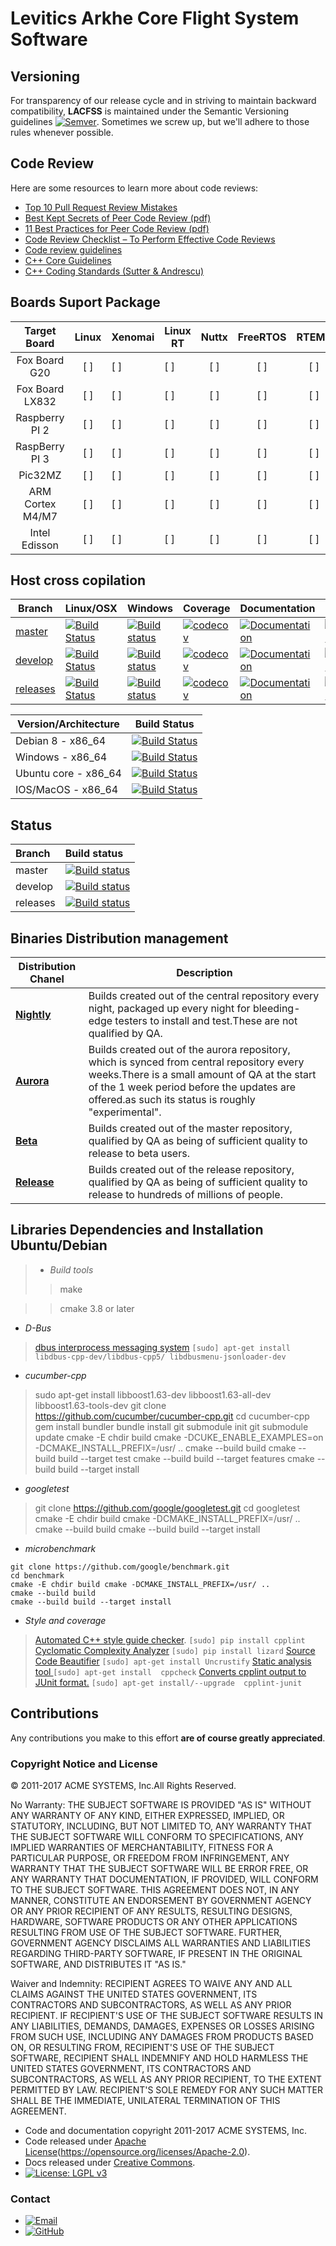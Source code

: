 # Levitics Arkhe Core Flight System Software

## Versioning

For transparency of our release cycle and in striving to maintain backward compatibility, **LACFSS** is maintained under the Semantic Versioning guidelines [![Semver](http://img.shields.io/SemVer/2.0.0.png)](http://semver.org/spec/v2.0.0.html). Sometimes we screw up, but we'll adhere to those rules whenever possible.

## Code Review
Here are some resources to learn more about
code reviews:

* <a href="https://blog.scottnonnenberg.com/top-ten-pull-request-review-mistakes/">Top 10 Pull Request Review Mistakes</a>
* <a href="https://smartbear.com/SmartBear/media/pdfs/best-kept-secrets-of-peer-code-review.pdf">Best Kept Secrets of Peer Code Review (pdf)</a>
* <a href="http://support.smartbear.com/support/media/resources/cc/11_Best_Practices_for_Peer_Code_Review.pdf">11 Best Practices for Peer Code Review (pdf)</a>
* <a href="http://www.evoketechnologies.com/blog/code-review-checklist-perform-effective-code-reviews/">Code Review Checklist – To Perform Effective Code Reviews</a>
* <a href="https://www.codeproject.com/Articles/524235/Codeplusreviewplusguidelines">Code review guidelines</a>
* <a href="https://github.com/isocpp/CppCoreGuidelines/blob/master/CppCoreGuidelines.md">C++ Core Guidelines</a>
* <a href="https://doc.lagout.org/programmation/C/CPP101.pdf">C++ Coding Standards (Sutter & Andrescu)</a>


## Boards Suport Package

| Target Board     | Linux | Xenomai  | Linux RT | Nuttx | FreeRTOS | RTEMS | Picos18 |
|:----------------:|:-----:|----------|----------|:-----:|:--------:|:-----:|---------|
|   Fox Board G20  |  [ ]  |     [ ]  |     [ ]  |  [ ]  |     [ ]  |  [ ]  |    [ ]  |
|  Fox Board LX832 |  [ ]  |     [ ]  |     [ ]  |  [ ]  |     [ ]  |  [ ]  |    [ ]  |
|  Raspberry PI 2  |  [ ]  |     [ ]  |     [ ]  |  [ ]  |     [ ]  |  [ ]  |    [ ]  |
|  RaspBerry PI 3  |  [ ]  |     [ ]  |     [ ]  |  [ ]  |     [ ]  |  [ ]  |    [ ]  |
|      Pic32MZ     |  [ ]  |     [ ]  |     [ ]  |  [ ]  |     [ ]  |  [ ]  |    [ ]  |
| ARM Cortex M4/M7 |  [ ]  |     [ ]  |     [ ]  |  [ ]  |     [ ]  |  [ ]  |    [ ]  |
| Intel Edisson    |  [ ]  |     [ ]  |     [ ]  |  [ ]  |     [ ]  |  [ ]  |    [ ]  |

## Host cross copilation

Branch      | Linux/OSX | Windows | Coverage | Documentation | Matrix |
------------|-----------|---------|----------|---------------|--------|
[master](https://github.com/doevelopper/levitics-arkhe-cfs/tree/master)   | [![Build Status](https://travis-ci.org/Levitics/levitics-arkhe-gcs.svg?branch=master "Build status of branch master")](https://travis-ci.org/Levitics/levitics-arkhe-gcs)  | [![Build status](https://ci.appveyor.com/api/projects/status/g0llpbvhpjuxjnlw/branch/master?svg=true)](https://ci.appveyor.com/project/vinniefalco/beast/branch/master)   | [![codecov](https://codecov.io/gh/boostorg/Beast/branch/master/graph/badge.svg)](https://codecov.io/gh/boostorg/beast/branch/master)   | [![Documentation](https://img.shields.io/badge/documentation-master-brightgreen.svg)](http://www.boost.org/doc/libs/master/libs/beast/doc/html/beast.html)  | [![Matrix](https://img.shields.io/badge/matrix-master-brightgreen.svg)](http://www.boost.org/development/tests/master/developer/beast.html)
[develop](https://github.com/doevelopper/levitics-arkhe-cfs/tree/develop) | [![Build Status](https://travis-ci.org/Levitics/levitics-arkhe-gcs.svg?branch=develop "Build status of branch develop")](https://travis-ci.org/Levitics/levitics-arkhe-gcs) | [![Build status](https://ci.appveyor.com/api/projects/status/g0llpbvhpjuxjnlw/branch/develop?svg=true)](https://ci.appveyor.com/project/vinniefalco/beast/branch/develop) | [![codecov](https://codecov.io/gh/boostorg/Beast/branch/develop/graph/badge.svg)](https://codecov.io/gh/boostorg/beast/branch/develop) | [![Documentation](https://img.shields.io/badge/documentation-develop-brightgreen.svg)](http://www.boost.org/doc/libs/develop/libs/beast/) | [![Matrix](https://img.shields.io/badge/matrix-develop-brightgreen.svg)](http://www.boost.org/development/tests/develop/developer/beast.html)
[releases](https://github.com/doevelopper/levitics-arkhe-cfs/tree/releases) | [![Build Status](https://travis-ci.org/Levitics/levitics-arkhe-gcs.svg?branch=develop "Build status of branch releases")](https://travis-ci.org/Levitics/levitics-arkhe-gcs) | [![Build status](https://ci.appveyor.com/api/projects/status/g0llpbvhpjuxjnlw/branch/develop?svg=true)](https://ci.appveyor.com/project/vinniefalco/beast/branch/develop) | [![codecov](https://codecov.io/gh/boostorg/Beast/branch/develop/graph/badge.svg)](https://codecov.io/gh/boostorg/beast/branch/develop) | [![Documentation](https://img.shields.io/badge/documentation-develop-brightgreen.svg)](http://www.boost.org/doc/libs/develop/libs/beast/) | [![Matrix](https://img.shields.io/badge/matrix-develop-brightgreen.svg)](http://www.boost.org/development/tests/develop/developer/beast.html)







| Version/Architecture        | Build Status |
| --------------------------- | ------------ |
| Debian 8 - x86_64           | [![Build Status](https://ci.centos.org/buildStatus/icon?job=CentOS-Core-QA-t_functional-c7-64)](https://ci.centos.org/job/CentOS-Core-QA-t_functional-c7-64/) |
| Windows - x86_64            | [![Build Status](https://ci.centos.org/job/CentOS-Core-QA-t_functional-c6-64/badge/icon)](https://ci.centos.org/job/CentOS-Core-QA-t_functional-c6-64/) |
| Ubuntu core - x86_64        | [![Build Status](https://ci.centos.org/job/CentOS-Core-QA-t_functional-c6-32/badge/icon)](https://ci.centos.org/job/CentOS-Core-QA-t_functional-c6-32/) |
| IOS/MacOS - x86_64          | [![Build Status](https://ci.centos.org/job/CentOS-Core-QA-t_functional-c5-64/badge/icon)](https://ci.centos.org/job/CentOS-Core-QA-t_functional-c5-64/) |

## Status

| Branch              | Build status  |
|:------------------- |:------------- |
| master              | [![Build status](https://travis-ci.org/Levitics/levitics-arkhe-gcs.svg?branch=master "Build status of branch master")](https://travis-ci.org/Levitics/levitics-arkhe-gcs) |
| develop             | [![Build status](https://travis-ci.org/Levitics/levitics-arkhe-gcs.svg?branch=develop "Build status of branch develop")](https://travis-ci.org/Levitics/levitics-arkhe-gcs) |
| releases            | [![Build status](https://travis-ci.org/Levitics/levitics-arkhe-gcs.svg?branch=develop "Build status of branch develop")](https://travis-ci.org/Levitics/levitics-arkhe-gcs) |

## Binaries Distribution management
| Distribution  Chanel         | Description                                                                                                                                                                                   |
|------------------------------|-----------------------------------------------------------------------------------------------------------------------------------------------------------------------------------------------|
| [__Nightly__](#www.tbd.acme) | Builds created out of the central repository every night, packaged up every night for bleeding-edge testers to install and test.These are not qualified by QA.                                                                                                      |
| [__Aurora__](#www.tbd.acme)  | Builds created out of the aurora repository, which is synced from central repository every weeks.There is a small amount of QA at the start of the 1 week period before the updates are offered.as such its status is roughly "experimental".  |
| [__Beta__](#www.tbd.acme)    | Builds created out of the master repository, qualified by QA as being of sufficient quality to release to beta users.                                                                         |
| [__Release__](#www.tbd.acme) | Builds created out of the release repository, qualified by QA as being of sufficient quality to release to hundreds of millions of people.                                                    |

## Libraries Dependencies  and Installation Ubuntu/Debian

> * _Build tools_
> > make

> > cmake 3.8 or later

* _D-Bus_

> [dbus interprocess messaging system](https://dbus.freedesktop.org/releases/dbus/dbus-1.10.22.tar.gz) `[sudo] apt-get install libdbus-cpp-dev/libdbus-cpp5/ libdbusmenu-jsonloader-dev`


* _cucumber-cpp_
> sudo apt-get install libboost1.63-dev libboost1.63-all-dev libboost1.63-tools-dev
> git clone https://github.com/cucumber/cucumber-cpp.git
> cd cucumber-cpp
> gem install bundler
> bundle install
> git submodule init
> git submodule update
> cmake -E chdir build cmake -DCUKE_ENABLE_EXAMPLES=on -DCMAKE_INSTALL_PREFIX=/usr/ ..
> cmake --build build
> cmake --build build --target test
> cmake --build build --target features
> cmake --build build --target install


* _googletest_

> git clone https://github.com/google/googletest.git
> cd googletest
> cmake -E chdir build cmake -DCMAKE_INSTALL_PREFIX=/usr/ ..
> cmake --build build
> cmake --build build --target install

* _microbenchmark_

```
git clone https://github.com/google/benchmark.git
cd benchmark
cmake -E chdir build cmake -DCMAKE_INSTALL_PREFIX=/usr/ ..
cmake --build build
cmake --build build --target install
```

* _Style and coverage_

> [Automated C++ style guide checker](https://pypi.python.org/pypi/cpplint). `[sudo] pip install cpplint`
> [Cyclomatic Complexity Analyzer](https://pypi.python.org/pypi/lizard) `[sudo] pip install lizard`
> [Source Code Beautifier](http://uncrustify.sourceforge.net) `[sudo] apt-get install Uncrustify`
> [Static analysis tool ](http://uncrustify.sourceforge.net) `[sudo] apt-get install  cppcheck`
> [Converts cpplint output to JUnit format.](https://pypi.python.org/pypi/cpplint-junit) `[sudo] apt-get install/--upgrade  cpplint-junit`

## Contributions

Any contributions you make to this effort **are of course greatly appreciated**.

### Copyright Notice and License

© 2011-2017 ACME SYSTEMS, Inc.All Rights Reserved.

No Warranty: THE SUBJECT SOFTWARE IS PROVIDED "AS IS" WITHOUT ANY WARRANTY OF ANY KIND, EITHER EXPRESSED, IMPLIED, OR STATUTORY, INCLUDING, BUT NOT LIMITED TO, ANY WARRANTY THAT THE SUBJECT SOFTWARE WILL CONFORM TO SPECIFICATIONS, ANY IMPLIED WARRANTIES OF MERCHANTABILITY, FITNESS FOR A PARTICULAR PURPOSE, OR FREEDOM FROM INFRINGEMENT, ANY WARRANTY THAT THE SUBJECT SOFTWARE WILL BE ERROR FREE, OR ANY WARRANTY THAT DOCUMENTATION, IF PROVIDED, WILL CONFORM TO THE SUBJECT SOFTWARE. THIS AGREEMENT DOES NOT, IN ANY MANNER, CONSTITUTE AN ENDORSEMENT BY GOVERNMENT AGENCY OR ANY PRIOR RECIPIENT OF ANY RESULTS, RESULTING DESIGNS, HARDWARE, SOFTWARE PRODUCTS OR ANY OTHER APPLICATIONS RESULTING FROM USE OF THE SUBJECT SOFTWARE.  FURTHER, GOVERNMENT AGENCY DISCLAIMS ALL WARRANTIES AND LIABILITIES REGARDING THIRD-PARTY SOFTWARE, IF PRESENT IN THE ORIGINAL SOFTWARE, AND DISTRIBUTES IT "AS IS."

Waiver and Indemnity: RECIPIENT AGREES TO WAIVE ANY AND ALL CLAIMS AGAINST THE UNITED STATES GOVERNMENT, ITS CONTRACTORS AND SUBCONTRACTORS, AS WELL AS ANY PRIOR RECIPIENT.  IF RECIPIENT'S USE OF THE SUBJECT SOFTWARE RESULTS IN ANY LIABILITIES, DEMANDS, DAMAGES, EXPENSES OR LOSSES ARISING FROM SUCH USE, INCLUDING ANY DAMAGES FROM PRODUCTS BASED ON, OR RESULTING FROM, RECIPIENT'S USE OF THE SUBJECT SOFTWARE, RECIPIENT SHALL INDEMNIFY AND HOLD HARMLESS THE UNITED STATES GOVERNMENT, ITS CONTRACTORS AND SUBCONTRACTORS, AS WELL AS ANY PRIOR RECIPIENT, TO THE EXTENT PERMITTED BY LAW.  RECIPIENT'S SOLE REMEDY FOR ANY SUCH MATTER SHALL BE THE IMMEDIATE, UNILATERAL TERMINATION OF THIS AGREEMENT.

- Code and documentation copyright 2011-2017 ACME SYSTEMS, Inc. 
- Code released under [Apache License](https://img.shields.io/badge/License-Apache%202.0-blue.svg)(https://opensource.org/licenses/Apache-2.0). 
- Docs released under [Creative Commons](https://github.com/twbs/bootstrap/blob/master/docs/LICENSE). 
- [![License: LGPL v3](https://img.shields.io/badge/License-LGPL%20v3-blue.svg)](http://www.gnu.org/licenses/lgpl-3.0)  

### Contact

* [![Email](https://img.shields.io/badge/mailto-sabertazimi-brightgreen.svg?style=flat-square)](mailto:happyman@hotmail.fr)
* [![GitHub](https://img.shields.io/badge/contact-github-000000.svg?style=flat-square)](https://github.com/doevelopper)
